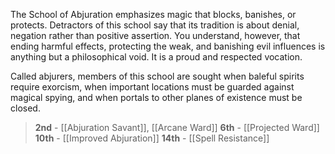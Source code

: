 The School of Abjuration emphasizes magic that blocks, banishes, or protects. Detractors of this school say that its tradition is about denial, negation rather than positive assertion. You understand, however, that ending harmful effects, protecting the weak, and banishing evil influences is anything but a philosophical void. It is a proud and respected vocation.

Called abjurers, members of this school are sought when baleful spirits require exorcism, when important locations must be guarded against magical spying, and when portals to other planes of existence must be closed.

> **2nd** - [[Abjuration Savant]], [[Arcane Ward]]
> **6th** - [[Projected Ward]]
> **10th** - [[Improved Abjuration]]
> **14th** - [[Spell Resistance]]


